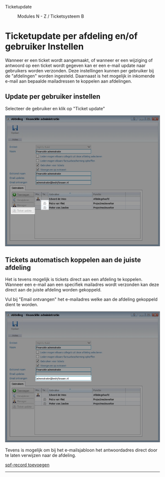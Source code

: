 <properties>
	<page>
		<title>Ticketupdate</title>
		<description>Ticketupdate</description>
	</page>
	<menu>
		<position>Modules N - Z / Ticketsysteem</position>
		<title>Update instellen per gebruiker</title>
		<sort>B</sort>
	</menu>
</properties>

# Ticketupdate per afdeling en/of gebruiker Instellen #

Wanneer er een ticket wordt aangemaakt, of wanneer er een wijziging of antwoord op een ticket wordt gegeven kan er een e-mail update naar gebruikers worden verzonden. Deze instellingen kunnen per gebruiker bij de "afdelingen" worden ingesteld. Daarnaast is het mogelijk in inkomende e-mail aan bepaalde mailadressen te koppelen aan afdelingen.

## Update per gebruiker instellen ##

Selecteer de gebruiker en klik op "Ticket update" 

![Ticketupdate per gebruiker instellen](images/update-instellen-per-gebruiker.jpg)

## Tickets automatisch koppelen aan de juiste afdeling  ##

Het is tevens mogelijk is tickets direct aan een afdeling te koppelen. Wanneer een e-mail aan een specifiek mailadres wordt verzonden kan deze direct aan de juiste afdeling worden gekoppeld.

Vul bij "Email ontvangen" het e-mailadres welke aan de afdeling gekoppeld dient te worden.

![Ticket automatisch koppelen aan afdeling](images/ticket-automatisch-koppelen-aan-afdeling.jpg)

<div class="tip">
Tevens is mogelijk om bij het e-mailsjabloon het antwoordadres direct door te laten verwijzen naar de afdeling. 

[spf-record toevoegen](http://hybridsaas.support/het-systeem/spf-record-instellen/toevoegen)
</div>

----------